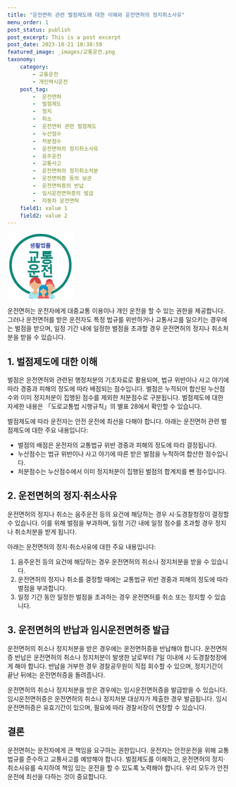 ```yaml
---
title: "운전면허 관련 벌점제도에 대한 이해와 운전면허의 정지취소사유"
menu_order: 1
post_status: publish
post_excerpt: This is a post excerpt
post_date: 2023-10-21 10:38:59
featured_image: _images/교통운전.png
taxonomy:
    category:
        - 교통운전
        - 개인택시운전
    post_tag:
        -  운전면허
        -  벌점제도
        -  정지
        -  취소
        -  운전면허 관련 벌점제도
        -  누산점수
        -  처분점수
        -  운전면허의 정지취소사유
        -  음주운전
        -  교통사고
        -  운전면허의 정지취소처분
        -  운전면허증 등의 보관
        -  운전면허증의 반납
        -  임시운전면허증의 발급
        -  자동차 운전면허
    field1: value 1
    field2: value 2
---
```


![교통운전](/_images/교통운전.png)

운전면허는 운전자에게 대중교통 이용이나 개인 운전을 할 수 있는 권한을 제공합니다. 그러나 운전면허를 받은 운전자도 특정 법규를 위반하거나 교통사고를 일으키는 경우에는 벌점을 받으며, 일정 기간 내에 일정한 벌점을 초과할 경우 운전면허의 정지나 취소처분을 받을 수 있습니다.

## 1. 벌점제도에 대한 이해
벌점은 운전면허와 관련된 행정처분의 기초자료로 활용되며, 법규 위반이나 사고 야기에 따라 경중과 피해의 정도에 따라 배점되는 점수입니다. 벌점은 누적되어 합산된 누산점수와 이미 정지처분이 집행된 점수를 제외한 처분점수로 구분됩니다. 벌점제도에 대한 자세한 내용은 「도로교통법 시행규칙」의 별표 28에서 확인할 수 있습니다.

벌점제도에 따라 운전자는 안전 운전에 최선을 다해야 합니다. 아래는 운전면허 관련 벌점제도에 대한 주요 내용입니다:
- 벌점의 배점은 운전자의 교통법규 위반 경중과 피해의 정도에 따라 결정됩니다.
- 누산점수는 법규 위반이나 사고 야기에 따른 받은 벌점을 누적하여 합산한 점수입니다.
- 처분점수는 누산점수에서 이미 정지처분이 집행된 벌점의 합계치를 뺀 점수입니다.

## 2. 운전면허의 정지·취소사유
운전면허의 정지나 취소는 음주운전 등의 요건에 해당하는 경우 시·도경찰청장이 결정할 수 있습니다. 이를 위해 벌점을 부과하며, 일정 기간 내에 일정 점수를 초과할 경우 정지나 취소처분을 받게 됩니다.

아래는 운전면허의 정지·취소사유에 대한 주요 내용입니다:
1. 음주운전 등의 요건에 해당하는 경우 운전면허의 취소나 정지처분을 받을 수 있습니다.
2. 운전면허의 정지나 취소를 결정할 때에는 교통법규 위반 경중과 피해의 정도에 따라 벌점을 부과합니다.
3. 일정 기간 동안 일정한 벌점을 초과하는 경우 운전면허를 취소 또는 정지할 수 있습니다.

## 3. 운전면허의 반납과 임시운전면허증 발급
운전면허의 취소나 정지처분을 받은 경우에는 운전면허증을 반납해야 합니다. 운전면허증 반납은 운전면허의 취소나 정지처분이 발생한 날로부터 7일 이내에 시·도경찰청장에게 해야 합니다. 반납을 거부한 경우 경찰공무원이 직접 회수할 수 있으며, 정지기간이 끝난 뒤에는 운전면허증을 돌려줍니다.

운전면허의 취소나 정지처분을 받은 경우에는 임시운전면허증을 발급받을 수 있습니다. 임시운전면허증은 운전면허의 취소나 정지처분 대상자가 제출한 경우 발급됩니다. 임시운전면허증은 유효기간이 있으며, 필요에 따라 경찰서장이 연장할 수 있습니다.

## 결론
운전면허는 운전자에게 큰 책임을 요구하는 권한입니다. 운전자는 안전운전을 위해 교통법규를 준수하고 교통사고를 예방해야 합니다. 벌점제도를 이해하고, 운전면허의 정지·취소사유를 숙지하여 책임 있는 운전을 할 수 있도록 노력해야 합니다. 우리 모두가 안전운전에 최선을 다하는 것이 중요합니다.

